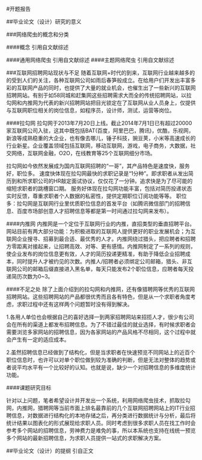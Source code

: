 #开题报告


##毕业论文（设计）研究的意义

###网络爬虫的概念和分类

####概念
引用自文献综述

####通用网络爬虫
引用自文献综述
####主题网络爬虫
引用自文献综述

###互联网招聘网站现状与不足
随着互联网+时代的到来，互联网行业越来越多的的受到人们的关注，各种互联网公司如雨后春笋般成立。在给用户们开发出丰富多彩的互联网产品的同时，也提供了大量的就业机会，也催生出了一些新兴的互联网招聘网站。有别于如58同城和赶集网这些招聘需求大而全的传统招聘网站，以拉勾网和内推网为代表的新兴招聘网站把目光锁定在了互联网从业人员身上，仅提供与互联网职位相关的岗位信息，如程序员，设计师，测试，运营等岗位。

####拉勾网
拉勾网于2013年7月20日上线。截止2014年7月1日已有超过20000家互联网公司入驻，这其中既包括BAT(百度，阿里巴巴，腾讯)，优酷，乐视网，新浪等成熟稳重的大企业，也有像去哪儿，锤子科技，豌豆荚，小米等高速成长的行业新星。企业覆盖领域包括互联网，移动互联网，游戏，电子商务，大数据，社交网络，互联网金融，O2O，在线教育等25个互联网细分市场。

拉勾网如今依然发展成为国内互联网招聘的“一哥”，其产品特色是速度快，服务好，职位多。
速度快体现在拉勾网最快的求职记录是“1分种”。即求职者从发出简历到和所求职公司的HR敲定面试协议，仅仅花了一分钟。追求快是为了尽可能的缩短求职者的跳槽窗口期。
服务好体现在拉勾网功能丰富，包括对简历投递状态实时反馈，尊重求职者个人数据的私密性，提供定期职位订阅功能等等。
职位多：拉勾网是互联网行业里优质职位信息的首发平台（如腾讯微信部门的招聘信息、百度市场部创意人才招聘信息等都是第一时间通过拉勾网来发布）。

####内推网 
内推网是一个定位于互联网行业的内推，直招类型的垂直招聘平台。网站目前有两大部分功能：为积极进取的互联网人提供更好的职业发展机会；为互联网企业搜寻、招募到最合适、最优秀的人才。内推网绕过猎头，把应聘者和招聘方零距离对接起来，让招聘高效、对等、更有感情。内推网制定了一系列的规则，使企业发布的岗位信息更有效，人才的简历投递更精准，有助于降低企业招聘成本，同时提升人才被约见的次数。内推人/招聘者必须绑定公司邮箱，猎头、非互联网公司的邮箱后缀直接进入黑名单，每天只能发布2个职位信息，应聘者每天投递简历次数为0~3。


####不足之处
除了上面介绍到的拉勾网和内推网，还有像猎聘网等优秀的互联网招聘网站。这些招聘网站的产品都很优秀而且各有特色，但是从一个求职者角度考虑，求职过程中还有这样两个问题暂时没有得到解决。

1.各用人单位也会根据自己的喜好选择一到两家招聘网站来招揽人才，很少有公司会在所有的渠道上都发布招聘信息。为了不错过最佳的就业选择，有时候求职者会需要浏览多家网站的招聘信息，因为各家网站的产品风格不尽相同，这个过程中就会产生有一定的适应成本。

2.虽然招聘信息已经做到了结构化，但是当求职者在快速预览不同网站上的近百个职位信息时，也许可以对单个职位做到较为准确的判断，但是无法对整体的趋势或者说平均水平有一个比较好的认知。也就是说，缺少一个对招聘信息的多维度统计功能。

####课题研究目标

针对以上问题，笔者希望设计并开发出一个系统，利用网络爬虫技术，抓取拉勾网，内推网，猎聘网等当前市面上排名最靠前的几个互联网招聘网站上的IT行业招聘信息，对数据进行结构化的本地存储之后，再分类进行数据统计与分析，最后将统计结果以图表化的形式展现给求职人员。同时考虑到很多求职人员在找工作时会参考多个网站的招聘信息，劳神费力是难免的事，所以本系统也支持在线统一预览多个网站的最新招聘信息，为求职人员提供一站式的求职解决方案。

##毕业论文（设计）的提纲
引自正文